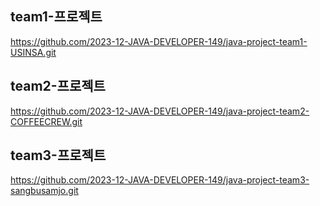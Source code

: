 ## team1-프로젝트
https://github.com/2023-12-JAVA-DEVELOPER-149/java-project-team1-USINSA.git
## team2-프로젝트
https://github.com/2023-12-JAVA-DEVELOPER-149/java-project-team2-COFFEECREW.git
## team3-프로젝트
https://github.com/2023-12-JAVA-DEVELOPER-149/java-project-team3-sangbusamjo.git


